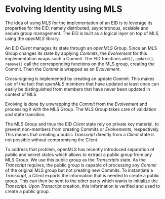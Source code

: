 # Evolving Identity using MLS

The idea of using MLS for the implementation of an EID is to leverage its properties for the EID, namely distributed,
asynchronous, scalable and secure group management.
The EID is built as a logical layer on top of MLS, using the _openMLS_ library.

An EID _Client_ manages its state through an _openMLS_ Group.
Since an MLS Group changes its state by applying _Commits_, the _Evolvement_ for this implementation wraps such a
Commit.
The EID functions `add()`, `update()`, `remove()` call the corresponding functions on the MLS group, creating the
Commit.
Then the _Commit_ is wrapped as an _Evolvement_.

Cross-signing is implemented by creating an update Commit.
This makes use of the fact that _openMLS_ members that have updated at least once can easily be distinguished
from members that have never been updated in context of MLS.

Evolving is done by unwrapping the _Commit_ from the _Evolvement_ and processing it with the MLS Group.
The MLS Group takes care of validation and state transition.

The MLS Group and thus the EID _Client_ state rely on private key material, to prevent non-members from creating Commits
or _Evolvements_, respectively.
This means that creating a public _Transcript_ directly from a _Client_ state is not possible without compromising the
Client.

To address that problem, openMLS has recently introduced separation of public and secret states which allows to extract
a public group from any MLS Group.
We use this public group as the _Transcripts_ state.
As the _Transcript_ requires, the public group is capable of processing any _Commit_ of the original MLS group but not
creating new Commits.
To instantiate a _Transcript_, a _Client_ exports the information that is needed to create a public group.
This can then be sent to the other party which wants to initialize the _Transcript_.
Upon _Transcript_ creation, this information is verified and used to create a public group.